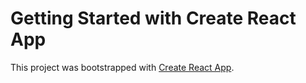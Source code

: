 # Getting Started with Create React App

This project was bootstrapped with [Create React App](https://edabgaryan.github.io/react-shop/).

